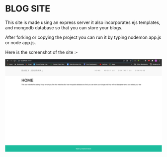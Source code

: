 # BLOG SITE

This site is made using an express server it also incorporates ejs templates, and mongodb database so that you can store your blogs.

After forking or copying the project you can run it by typing nodemon app.js or node app.js.

Here is the screenshot of the site :-

![BLOG SITE](site.png)
